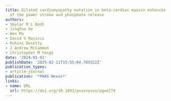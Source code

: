 ```yaml
---
title: Dilated cardiomyopathy mutation in beta-cardiac myosin enhances actin activation
  of the power stroke and phosphate release
authors:
- Skylar M L Bodt
- Jinghua Ge
- Wen Ma
- David V Rasicci
- Rohini Desetty
- J Andrew McCammon
- Christopher M Yengo
date: '2024-01-01'
publishDate: '2025-02-11T15:55:04.789322Z'
publication_types:
- article-journal
publication: '*PNAS Nexus*'
links:
- name: URL
  url: https://doi.org/10.1093/pnasnexus/pgae279
---
```

